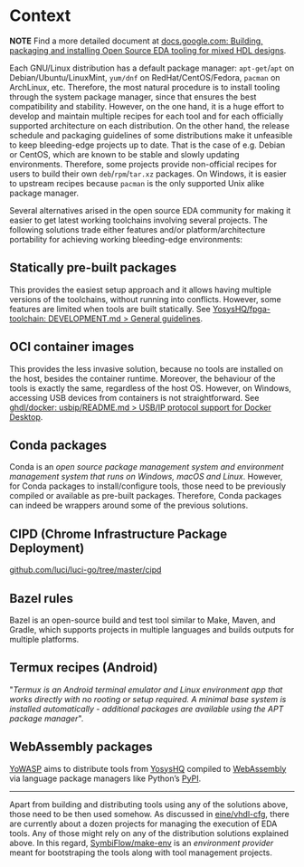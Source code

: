 # Context

**NOTE** Find a more detailed document at [docs.google.com: Building, packaging and installing Open Source EDA tooling for mixed HDL designs](https://docs.google.com/document/d/10_MqFjTIYVVuOJlusJydsp4KOcmrrHk03__7ME5thOI/).

Each GNU/Linux distribution has a default package manager: `apt-get`/`apt` on Debian/Ubuntu/LinuxMint, `yum/dnf` on RedHat/CentOS/Fedora, `pacman` on ArchLinux, etc. Therefore, the most natural procedure is to install tooling through the system package manager, since that ensures the best compatibility and stability. However, on the one hand, it is a huge effort to develop and maintain multiple recipes for each tool and for each officially supported architecture on each distribution. On the other hand, the release schedule and packaging guidelines of some distributions make it unfeasible to keep bleeding-edge projects up to date. That is the case of e.g. Debian or CentOS, which are known to be stable and slowly updating environments. Therefore, some projects provide non-official recipes for users to build their own `deb`/`rpm`/`tar.xz` packages. On Windows, it is easier to upstream recipes because `pacman` is the only supported Unix alike package manager.

Several alternatives arised in the open source EDA community for making it easier to get latest working toolchains involving several projects. The following solutions trade either features and/or platform/architecture portability for achieving working bleeding-edge environments:

## Statically pre-built packages

This provides the easiest setup approach and it allows having multiple versions of the toolchains, without running into conflicts. However, some features are limited when tools are built statically. See [YosysHQ/fpga-toolchain: DEVELOPMENT.md > General guidelines](https://github.com/YosysHQ/fpga-toolchain/blob/main/DEVELOPMENT.md#general-guidelines).

## OCI container images

This provides the less invasive solution, because no tools are installed on the host, besides the container runtime. Moreover, the behaviour of the tools is exactly the same, regardless of the host OS. However, on Windows, accessing USB devices from containers is not straightforward. See [ ghdl/docker: usbip/README.md > USB/IP protocol support for Docker Desktop](https://github.com/ghdl/docker/tree/master/usbip).

## Conda packages

Conda is an *open source package management system and environment management system that runs on Windows, macOS and Linux*. However, for Conda packages to install/configure tools, those need to be previously compiled or available as pre-built packages. Therefore, Conda packages can indeed be wrappers around some of the previous solutions.

## CIPD (Chrome Infrastructure Package Deployment)

[github.com/luci/luci-go/tree/master/cipd](https://github.com/luci/luci-go/tree/master/cipd)

## Bazel rules

Bazel is an open-source build and test tool similar to Make, Maven, and Gradle, which supports projects in multiple languages and builds outputs for multiple platforms.

## Termux recipes (Android)

"*Termux is an Android terminal emulator and Linux environment app that works directly with no rooting or setup required. A minimal base system is installed automatically - additional packages are available using the APT package manager*".

## WebAssembly packages

[YoWASP](http://yowasp.org/) aims to distribute tools from [YosysHQ](https://github.com/YosysHQ/) compiled to [WebAssembly](https://webassembly.org/) via language package managers like Python’s [PyPI](https://pypi.org/).

---

Apart from building and distributing tools using any of the solutions above, those need to be then used somehow. As discussed in [eine/vhdl-cfg](https://github.com/eine/vhdl-cfg), there are currently about a dozen projects for managing the execution of EDA tools. Any of those might rely on any of the distribution solutions explained above. In this regard, [SymbiFlow/make-env](https://github.com/SymbiFlow/make-env) is an *environment provider* meant for bootstraping the tools along with tool management projects.

